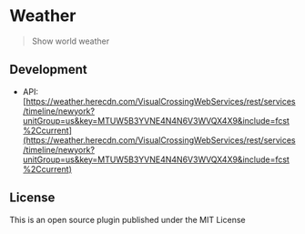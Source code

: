 # Weather

> Show world weather

## Development

* API: [https://weather.herecdn.com/VisualCrossingWebServices/rest/services/timeline/newyork?unitGroup=us&key=MTUW5B3YVNE4N4N6V3WVQX4X9&include=fcst%2Ccurrent](https://weather.herecdn.com/VisualCrossingWebServices/rest/services/timeline/newyork?unitGroup=us&key=MTUW5B3YVNE4N4N6V3WVQX4X9&include=fcst%2Ccurrent)

## License

This is an open source plugin published under the MIT License